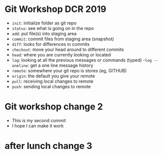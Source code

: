 
# Git Workshop DCR 2019

- `init`: initialize folder as git repo
- `status`: see what is going on in the repo
- `add`: put file(s) into staging area
- `commit`: commit files from staging area (snapshot)
- `diff`: looks for differences in commits
- `checkout`: move your head around to different commits
- `head`: where you are currently looking or located
- `log`: looking at all the previous messages or commands (typed)
	-`log --oneline`: get a one line message history
- `remote`: somewhere your git repo is stores (eg, GITHUB)
 - `origin`: the default you give your remote
- `pull`: receiving local changes to remote
- `push`: sending local changes to remote

# Git workshop change 2

- This is my second commit
- I hope I can make it work

# after lunch change 3
